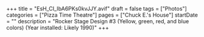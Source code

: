 +++
title = "EsH_CI_IbA6PKs0kvJJY.avif"
draft = false
tags = ["Photos"]
categories = ["Pizza Time Theatre"]
pages = ["Chuck E.'s House"]
startDate = ""
description = "Rocker Stage Design #3 (Yellow, green, red, and blue colors) (Year installed: Likely 1990)"
+++
